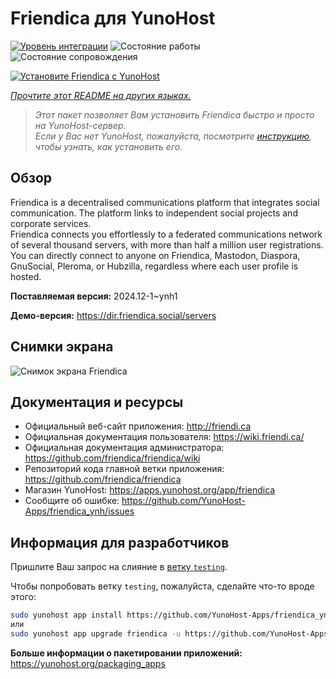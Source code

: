 <!--
Важно: этот README был автоматически сгенерирован <https://github.com/YunoHost/apps/tree/master/tools/readme_generator>
Он НЕ ДОЛЖЕН редактироваться вручную.
-->

# Friendica для YunoHost

[![Уровень интеграции](https://apps.yunohost.org/badge/integration/friendica)](https://ci-apps.yunohost.org/ci/apps/friendica/)
![Состояние работы](https://apps.yunohost.org/badge/state/friendica)
![Состояние сопровождения](https://apps.yunohost.org/badge/maintained/friendica)

[![Установите Friendica с YunoHost](https://install-app.yunohost.org/install-with-yunohost.svg)](https://install-app.yunohost.org/?app=friendica)

*[Прочтите этот README на других языках.](./ALL_README.md)*

> *Этот пакет позволяет Вам установить Friendica быстро и просто на YunoHost-сервер.*  
> *Если у Вас нет YunoHost, пожалуйста, посмотрите [инструкцию](https://yunohost.org/install), чтобы узнать, как установить его.*

## Обзор

Friendica is a decentralised communications platform that integrates social communication. The platform links to independent social projects and corporate services.  
Friendica connects you effortlessly to a federated communications network of several thousand servers, with more than half a million user registrations. You can directly connect to anyone on Friendica, Mastodon, Diaspora, GnuSocial, Pleroma, or Hubzilla, regardless where each user profile is hosted.


**Поставляемая версия:** 2024.12-1~ynh1

**Демо-версия:** <https://dir.friendica.social/servers>

## Снимки экрана

![Снимок экрана Friendica](./doc/screenshots/friendica-vier-profile.png)

## Документация и ресурсы

- Официальный веб-сайт приложения: <http://friendi.ca>
- Официальная документация пользователя: <https://wiki.friendi.ca/>
- Официальная документация администратора: <https://github.com/friendica/friendica/wiki>
- Репозиторий кода главной ветки приложения: <https://github.com/friendica/friendica>
- Магазин YunoHost: <https://apps.yunohost.org/app/friendica>
- Сообщите об ошибке: <https://github.com/YunoHost-Apps/friendica_ynh/issues>

## Информация для разработчиков

Пришлите Ваш запрос на слияние в [ветку `testing`](https://github.com/YunoHost-Apps/friendica_ynh/tree/testing).

Чтобы попробовать ветку `testing`, пожалуйста, сделайте что-то вроде этого:

```bash
sudo yunohost app install https://github.com/YunoHost-Apps/friendica_ynh/tree/testing --debug
или
sudo yunohost app upgrade friendica -u https://github.com/YunoHost-Apps/friendica_ynh/tree/testing --debug
```

**Больше информации о пакетировании приложений:** <https://yunohost.org/packaging_apps>
